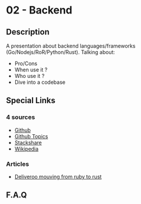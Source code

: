 # 02 - Backend

## Description

A presentation about backend languages/frameworks (Go/Nodejs/RoR/Python/Rust). Talking about:
- Pro/Cons
- When use it ?
- Who use it ?
- Dive into a codebase

## Special Links

### 4 sources

- [Github](https://github.com/python/)
- [Github Topics](https://github.com/topics/go)
- [Stackshare](https://stackshare.io/stackups/go-vs-nodejs-vs-rust)
- [Wikipedia](https://fr.wikipedia.org/wiki/Node.js)

### Articles

- [Deliveroo mouving from ruby to rust](https://deliveroo.engineering/2019/02/14/moving-from-ruby-to-rust.html)

## F.A.Q

